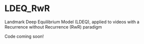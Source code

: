 # LDEQ_RwR
Landmark Deep Equilibrium Model (LDEQ), applied to videos with a Recurrence without Recurrence (RwR) paradigm

Code coming soon!
